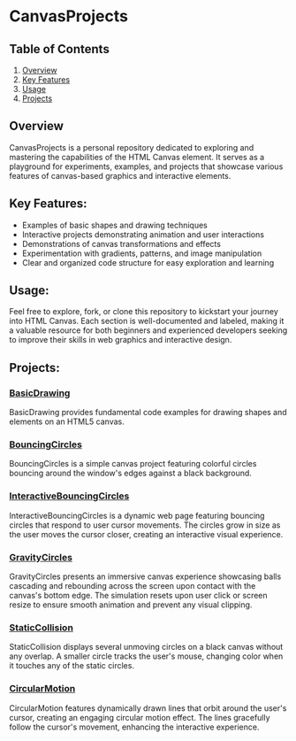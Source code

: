 # CanvasProjects

## Table of Contents

1. [Overview](#overview)
2. [Key Features](#key-features)
3. [Usage](#usage)
4. [Projects](#projects)

## Overview

CanvasProjects is a personal repository dedicated to exploring and mastering the capabilities of the HTML Canvas element. It serves as a playground for experiments, examples, and projects that showcase various features of canvas-based graphics and interactive elements.

## Key Features:

- Examples of basic shapes and drawing techniques
- Interactive projects demonstrating animation and user interactions
- Demonstrations of canvas transformations and effects
- Experimentation with gradients, patterns, and image manipulation
- Clear and organized code structure for easy exploration and learning

## Usage:

Feel free to explore, fork, or clone this repository to kickstart your journey into HTML Canvas. Each section is well-documented and labeled, making it a valuable resource for both beginners and experienced developers seeking to improve their skills in web graphics and interactive design.

## Projects:

### [BasicDrawing](./BasicDrawing/)

BasicDrawing provides fundamental code examples for drawing shapes and elements on an HTML5 canvas.

### [BouncingCircles](./BouncingCircles/)

BouncingCircles is a simple canvas project featuring colorful circles bouncing around the window's edges against a black background.

### [InteractiveBouncingCircles](./InteractiveBouncingCircles/)

InteractiveBouncingCircles is a dynamic web page featuring bouncing circles that respond to user cursor movements. The circles grow in size as the user moves the cursor closer, creating an interactive visual experience.

### [GravityCircles](./GravityCircles/)

GravityCircles presents an immersive canvas experience showcasing balls cascading and rebounding across the screen upon contact with the canvas's bottom edge. The simulation resets upon user click or screen resize to ensure smooth animation and prevent any visual clipping.

### [StaticCollision](./StaticCollision/)

StaticCollision displays several unmoving circles on a black canvas without any overlap. A smaller circle tracks the user's mouse, changing color when it touches any of the static circles.

### [CircularMotion](./CircularMotion/)

CircularMotion features dynamically drawn lines that orbit around the user's cursor, creating an engaging circular motion effect. The lines gracefully follow the cursor's movement, enhancing the interactive experience.
